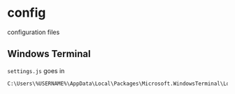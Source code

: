# config
configuration files


## Windows Terminal
```settings.js``` goes in
```
C:\Users\%USERNAME%\AppData\Local\Packages\Microsoft.WindowsTerminal\LocalState
```
